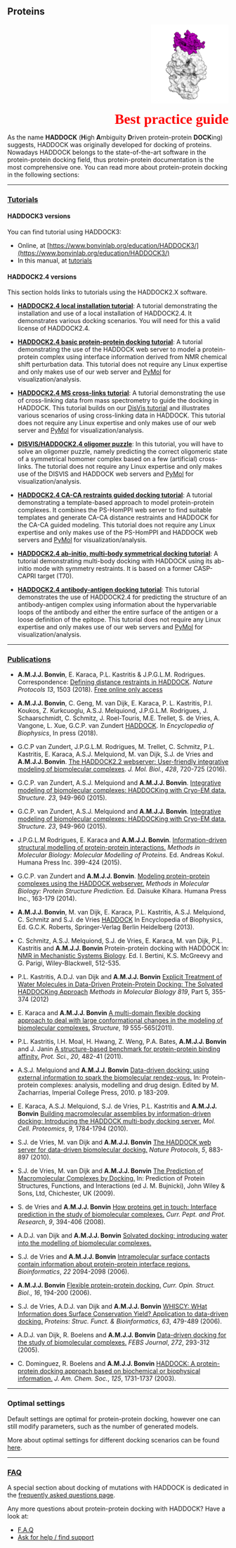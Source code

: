 ## Proteins

<p align="right">
  <img src="./bound_protein.png" />
</p>

<p style='text-align: right; font-family: "PT Sans"; font-weight: 600;'> <font  size="6" color="RED" >Best practice guide</font></p>

As the name **HADDOCK** (**H**igh **A**mbiguity **D**riven protein-protein **DOCK**ing) suggests, HADDOCK was originally developed for docking of proteins.
Nowadays HADDOCK belongs to the state-of-the-art software in the protein-protein docking field, thus protein-protein documentation is the most comprehensive one.
You can read more about protein-protein docking in the following sections:

<hr>

### [Tutorials](../tutorials.md)

#### HADDOCK3 versions

You can find tutorial using HADDOCK3:

- Online, at [https://www.bonvinlab.org/education/HADDOCK3/](https://www.bonvinlab.org/education/HADDOCK3/)
- In this manual, at [tutorials](../tutorials.md)

#### HADDOCK2.4 versions

This section holds links to tutorials using the HADDOCK2.X software.

- [**HADDOCK2.4 local installation tutorial**](/education/HADDOCK24/HADDOCK24-local-tutorial):
  A tutorial demonstrating the installation and use of a local installation of HADDOCK2.4. It demonstrates various docking scenarios.
  You will need for this a valid license of HADDOCK2.4.

- [**HADDOCK2.4 basic protein-protein docking tutorial**](/education/HADDOCK24/HADDOCK24-protein-protein-basic):
  A tutorial demonstrating the use of the HADDOCK web server to model a protein-protein complex using interface information derived from NMR chemical shift perturbation data.
  This tutorial does not require any Linux expertise and only makes use of our web server and [PyMol](https://www.pymol.org) for visualization/analysis.

- [**HADDOCK2.4 MS cross-links tutorial**](/education/HADDOCK24/HADDOCK24-Xlinks):
  A tutorial demonstrating the use of cross-linking data from mass spectrometry to guide the docking in HADDOCK.
  This tutorial builds on our [DisVis tutorial](/education/Others/disvis-webserver/) and illustrates various scenarios of using
  cross-linking data in HADDOCK.
  This tutorial does not require any Linux expertise and only makes use of our web server and [PyMol](https://www.pymol.org) for visualization/analysis.

- [**DISVIS/HADDOCK2.4 oligomer puzzle**](/education/HADDOCK24/XL-MS-oligomer):
  In this tutorial, you will have to solve an oligomer puzzle, namely predicting the correct oligomeric state
  of a symmetrical homomer complex based on a few (artificial) cross-links.
  The tutorial does not require any Linux expertise and only makes use of the DISVIS and HADDOCK web servers and [PyMol](https://www.pymol.org) for visualization/analysis.

- [**HADDOCK2.4 CA-CA restraints guided docking tutorial**](/education/HADDOCK24/HADDOCK24-CACA-guided):
  A tutorial demonstrating a template-based approach to model protein-protein complexes. It combines the PS-HomPPI web server to find suitable templates and generate CA-CA distance restraints and HADDOCK for the CA-CA guided modeling.
  This tutorial does not require any Linux expertise and only makes use of the PS-HomPPI and HADDOCK web servers and [PyMol](https://www.pymol.org) for visualization/analysis.

- [**HADDOCK2.4 ab-initio, multi-body symmetrical docking tutorial**](/education/HADDOCK24/HADDOCK24-CASP-CAPRI-T70):
  A tutorial demonstrating multi-body docking with HADDOCK using its ab-initio mode with symmetry restraints.
  It is based on a former CASP-CAPRI target (T70).

- [**HADDOCK2.4 antibody-antigen docking tutorial**](/education/HADDOCK24/HADDOCK24-antibody-antigen):
  This tutorial demonstrates the use of HADDOCK2.4 for predicting the structure of an antibody-antigen complex using information
  about the hypervariable loops of the antibody and either the entire surface of the antigen or a loose definition of the epitope.
  This tutorial does not require any Linux expertise and only makes use of our web servers and [PyMol](https://www.pymol.org) for visualization/analysis.

<hr>

### [Publications](../publications.md)

- **A.M.J.J. Bonvin**, E. Karaca, P.L. Kastritis & J.P.G.L.M. Rodrigues. Correspondence: [Defining distance restraints in HADDOCK](https://doi.org/10.1038/s41596-018-0017-6). _Nature Protocols_ _13_, 1503 (2018). [Free online only access](https://rdcu.be/1OyH)

- **A.M.J.J. Bonvin**, C. Geng, M. van Dijk, E. Karaca, P. L. Kastritis, P.I. Koukos, Z. Kurkcuoglu, A.S.J. Melquiond,
  J.P.G.L.M. Rodrigues, J. Schaarschmidt, C. Schmitz, J. Roel-Touris, M.E. Trellet, S. de Vries, A. Vangone, L. Xue, G.C.P. van Zundert
  [HADDOCK](https://doi.org/10.1007/978-3-642-35943-9_330-1). In _Encyclopedia of Biophysics_, In press (2018).

- G.C.P van Zundert, J.P.G.L.M. Rodrigues, M. Trellet, C. Schmitz, P.L. Kastritis, E. Karaca, A.S.J. Melquiond, M. van Dijk, S.J. de Vries and  **A.M.J.J. Bonvin**.
  [The HADDOCK2.2 webserver: User-friendly integrative modeling of biomolecular complexes](https://doi.org/doi:10.1016/j.jmb.2015.09.014).
  _J. Mol. Biol._, *428*, 720-725 (2016).

- G.C.P. van Zundert, A.S.J. Melquiond and **A.M.J.J. Bonvin**.
  [Integrative modeling of biomolecular complexes: HADDOCKing with Cryo-EM data.](https://doi.org/10.1016/j.str.2015.03.014)
  _Structure._ *23*, 949-960 (2015).

- G.C.P. van Zundert, A.S.J. Melquiond and **A.M.J.J. Bonvin**.
  [Integrative modeling of biomolecular complexes: HADDOCKing with Cryo-EM data.](https://doi.org/10.1016/j.str.2015.03.014)
  _Structure._ _23_, 949-960 (2015).

- J.P.G.L.M Rodrigues, E. Karaca and **A.M.J.J. Bonvin**.
  [Information-driven structural modelling of protein-protein interactions.](https://link.springer.com/protocol/10.1007/978-1-4939-1465-4_18)
  _Methods in Molecular Biology: Molecular Modelling of Proteins._ Ed. Andreas Kokul. Humana Press Inc. 399-424 (2015).

- G.C.P. van Zundert and **A.M.J.J. Bonvin**.
  [Modeling protein-protein complexes using the HADDOCK webserver.](https://link.springer.com/protocol/10.1007/978-1-4939-0366-5_12)
  _Methods in Molecular Biology: Protein Structure Prediction._ Ed. Daisuke Kihara. Humana Press Inc., 163-179 (2014).

- **A.M.J.J. Bonvin**, M. van Dijk, E. Karaca, P.L. Kastritis, A.S.J. Melquiond, C. Schmitz and S.J. de Vries
  [HADDOCK](https://link.springer.com/referenceworkentry/10.1007/978-3-642-16712-6_330)
  In Encyclopedia of Biophysics, Ed. G.C.K. Roberts, Springer-Verlag Berlin Heidelberg (2013).

- C. Schmitz, A.S.J. Melquiond, S.J. de Vries, E. Karaca, M. van Dijk, P.L. Kastritis and **A.M.J.J. Bonvin**
  Protein-protein docking with HADDOCK
  In: <a href="https://doi.org/10.1002/9783527644506.ch32">NMR in Mechanistic Systems Biology</a>. Ed. I. Bertini, K.S. McGreevy and G. Parigi, Wiley-Blackwell, 512-535.

- P.L. Kastritis, A.D.J. van Dijk and **A.M.J.J. Bonvin**
  [Explicit Treatment of Water Molecules in Data-Driven Protein-Protein Docking: The Solvated HADDOCKing Approach](https://doi.org/doi:10.1007/978-1-61779-465-0_22)
  _Methods in Molecular Biology_ _819_, Part 5, 355-374 (2012)

- E. Karaca and **A.M.J.J. Bonvin**
  [A multi-domain flexible docking approach to deal with large conformational changes in the modeling of biomolecular complexes.](https://doi.org/doi:10.1016/j.str.2011.01.014)
  _Structure_, _19_ 555-565(2011).

- P.L. Kastritis, I.H. Moal, H. Hwang, Z. Weng, P.A. Bates, **A.M.J.J. Bonvin** and J. Janin
  [A structure-based benchmark for protein-protein binding affinity.](https://doi.org/doi:10.1002/pro.580)
  _Prot. Sci._, _20_, 482-41 (2011).

- A.S.J. Melquiond and **A.M.J.J. Bonvin**
  [Data-driven docking: using external information to spark the biomolecular rendez-vous.](https://www.worldscientific.com/doi/10.1142/9781848163409_0007?srsltid=AfmBOoo-vPidDyQXw5q_IVR1t0hj9xQuAmCd5envFFl9RL0WsH87oThx)
  In: Protein-protein complexes: analysis, modelling and drug design. Edited by M. Zacharrias, Imperial College Press, 2010. p 183-209.

- E. Karaca, A.S.J. Melquiond, S.J. de Vries, P.L. Kastritis and **A.M.J.J. Bonvin**
  [Building macromolecular assemblies by information-driven docking: Introducing the HADDOCK multi-body docking server.](https://doi.org/doi:10.1074/mcp.M000051-MCP201)
  _Mol. Cell. Proteomics_, _9_, 1784-1794 (2010).

- S.J. de Vries, M. van Dijk and **A.M.J.J. Bonvin**
  [The HADDOCK web server for data-driven biomolecular docking.](https://www.nature.com/nprot/journal/v5/n5/abs/nprot.2010.32.html)
  _Nature Protocols_, _5_, 883-897 (2010).

- S.J. de Vries, M. van Dijk and **A.M.J.J. Bonvin**
  [The Prediction of Macromolecular Complexes by Docking.](https://onlinelibrary.wiley.com/doi/10.1002/9780470741894.ch9/summary)
  In: Prediction of Protein Structures, Functions, and Interactions (ed J. M. Bujnicki), John Wiley &amp; Sons, Ltd, Chichester, UK (2009).

- S. de Vries and **A.M.J.J. Bonvin**
  [How proteins get in touch: Interface prediction in the study of biomolecular complexes.](https://www.eurekaselect.com/article/28006)
  _Curr. Pept. and Prot. Research_, _9_, 394-406 (2008).

- A.D.J. van Dijk and **A.M.J.J. Bonvin**
  [Solvated docking: introducing water into the modelling of biomolecular complexes.](https://doi.org/doi:10.1093/bioinformatics/btl395)

- S.J. de Vries and **A.M.J.J. Bonvin**
  [Intramolecular surface contacts contain information about protein-protein interface regions.](https://doi.org/doi:10.1093/bioinformatics/btl275)
  _Bioinformatics_, _22_ 2094-2098 (2006).

- **A.M.J.J. Bonvin**
  [Flexible protein-protein docking.](https://doi.org/doi:10.1016/j.sbi.2006.02.002)
  _Curr. Opin. Struct. Biol._, _16_, 194-200 (2006).

- S.J. de Vries, A.D.J. van Dijk and **A.M.J.J. Bonvin**
  [WHISCY: WHat Information does Surface Conservation Yield? Application to data-driven docking.](https://doi.org/doi:10.1002/prot.20842)
  _Proteins: Struc. Funct. &amp; Bioinformatics_, _63_, 479-489 (2006).

- A.D.J. van Dijk, R. Boelens and **A.M.J.J. Bonvin**
  [Data-driven docking for the study of biomolecular complexes.](https://doi.org/doi:10.1111/j.1742-4658.2004.04473.x)
  _FEBS Journal_, _272_, 293-312 (2005).

- C. Dominguez, R. Boelens and **A.M.J.J. Bonvin**
  [HADDOCK: A protein-protein docking approach based on biochemical or biophysical information.](https://pubs.acs.org/doi/abs/10.1021/ja026939x)
  _J. Am. Chem. Soc._, _125_, 1731-1737 (2003).

<hr>

### Optimal settings

Default settings are optimal for protein-protein docking, however one can still modify parameters, such as the number of generated models.

More about optimal settings for different docking scenarios can be found [here](https://wenmr.science.uu.nl/haddock2.4/settings).

<hr>

### [FAQ](../faq.md)

A special section about docking of mutations with HADDOCK is dedicated in the [frequently asked questions page](/software/haddock2.4/faq/#what-about-point-mutations).

Any more questions about protein-protein docking with HADDOCK?
Have a look at:

- [F.A.Q](../faq.md)
- [Ask for help / find support](../info.md)
